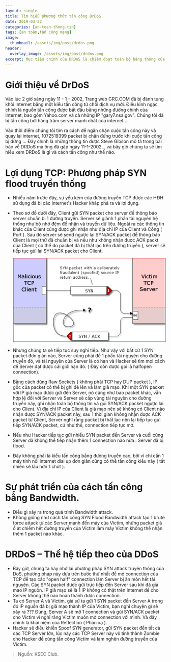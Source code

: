 ```yaml
---
layout: single
title: Tìm hiểu phương thức tấn công DrDoS.
date: 2019-03-22
categories: [an-toan-thong-tin]
tags: [an toàn,tấn công mạng]
image:
  thumbnail: /assets/img/post/drdos.png
header:
  overlay_image: /assets/img/post/drdos.png
excerpt: Mục tiêu chính của DRDoS là chiếm đoạt toàn bộ băng thông của máy chủ, tức là làm tắc nghẽn hoàn toàn đường kết nối từ máy chủ vào xương sống của Internet và tiêu hao tài nguyên máy chủ.
---
```

# Giới thiệu về DrDoS
Vào lúc 2 giờ sáng ngày 11 - 1 - 2002, Trang web GRC.COM đã bị đánh tung khỏi Internet bằng một kiểu tấn công từ chối dịch vụ mới. Điều kinh ngạc chính là nguồn tấn công được bắt đầu bằng những đường chính của Internet, bao gồm Yahoo.com và cả những IP "gary7.nsa.gov". Chúng tôi đã bị tấn công bởi hàng trăm server mạnh nhất của internet ...

Vào thời điểm chúng tôi tìm ra cách để ngăn chặn cuộc tấn công này và quay lại internet, 1072519399 packet bị chặn đứng trước khi cuộc tấn công bị dừng ... Đây chính là những thông tin được Steve Gibson mô tả trong bài báo về DRDoS mà ông đã gặp ngày 11-1-2002... và bây giờ chúng ta sẽ tìm hiểu xem DRDoS là gì và cách tấn công như thế nào.

# Lợi dụng TCP: Phương pháp SYN flood truyền thống
* Nhiều năm trước đây, sự yếu kém của đường truyền TCP được các HĐH sử dụng đã bị các Internet's Hacker kháp phá ra và lợi dụng.
* Theo sơ đồ dưới đây, Client gửi SYN packet cho server để thông báo server chuẩn bị 1 đường truyền. Server sẽ giành 1 phần tài nguyên hệ thống như bộ nhớ đệm để nhận và truyền dữ liệu. Ngoài ra các thông tin khác của Client cũng được ghi nhận như địa chỉ IP của Client và Cổng ( Port ). Sau đó server sẽ send ngược lại SYN/ACK packet để thông báo Client là mọi thứ đã chuẩn bị và nếu như không nhận đuợc ACK packt của Client ( có thể do packet đã bị thất lạc trên đường truyền ), server sẽ tiếp tục gửi lại SYN/ACK packet cho Client.

    ![Phương pháp SYN flood truyền thống](/assets/img/post/synflood.PNG)

* Nhưng chúng ta sẽ tiếp tục suy nghĩ tiếp. Như vậy với bất cứ 1 SYN packet đơn giản nào, Server cũng phải để 1 phần tài nguyên cho đường truyền đó, và tài nguyên của Server là có hạn và Hacker sẽ tìm mọi cách để Server đạt được cái giới hạn đó. ( Đây còn được gọi là halfopen connection).
* Bằng cách dùng Raw Sockets ( không phải TCP hay DUP packet ), IP gốc của packet có thể bị ghi đè lên và làm giả mạo. Khi một SYN packet với IP giả mạo được gửi đến Server, nó cũng như bao packet khác, vẫn hợp lệ đối với Server và Server sẽ cấp vùng tài nguyên cho đường truyền này, ghi nhận toàn bộ thông tin và gủi SYN/ACK packet ngược lại cho Client. Vì địa chỉ IP của Client là giả mạo nên sẽ không có Client nào nhận được SYN/ACK packet này, sau 1 thời gian không nhận được ACK packet từ Client, Server nghĩ rằng packet bị thất lạc nên lại tiếp tục gửi tiếp SYN/ACK packet, cứ như thế, connection tiếp tục mở.
* Nếu như Hacker tiếp tục gửi nhiều SYN packet đến Server và cuối cùng Server đã không thể tiếp nhận thêm 1 connection nào nữa : Server đã bị flood.
* Đây không phải là kiểu tấn công bằng đường truyền cao, bởi vì chỉ cần 1 máy tính nối internet dial up đơn giản cũng có thể tấn công kiểu này ( tất nhiên sẽ lâu hơn 1 chút ).

# Sự phát triển của cách tấn công bằng Bandwidth.
* Điều gì xảy ra trong quá trình Bandwidth attack.
* Không giống như cách tấn công SYN Flood Bandwidth attack tạo 1 brute force attack từ các Server mạnh đến máy của Victim, những packet giả ồ ạt chiếm hết đường truyền của Victim làm máy Victim không thể nhận thêm 1 packet nào khác.

# DRDoS – Thế hệ tiếp theo của DDoS
* Bây giờ, chúng ta hãy nhớ lại phương pháp SYN attack truyền thống của DoS, phương pháp này dựa trên bước thứ nhất để mở connection của TCP để tạo các "open half" connection làm Server bị ăn mòn hết tài nguyên. Các SYN packet được gửi trực tiếp đến Server sau khi đã giả mạo IP nguồn. IP giả mạo sẽ là 1 IP không có thật trên Internet để cho Server không thể nào hoàn thành được connection.
* Ta có Server A và Victim, giả sử ta gửi 1 SYN packet đến Server A trong đó IP nguồn đã bị giả mạo thành IP của Victim, bạn nghĩ chuyện gì sẽ xảy ra ??? Đúng, Server A sẽ mở 1 connection và gủi SYN/ACK packet cho Victim vì nghĩ rằng Victim muốn mở connection với mình. Và đây chính là khái niệm của Reflection ( Phản xạ ).
* Hacker sẽ điều khiển Spoof SYN generator, gửi SYN packet đến tất cả các TCP Server lớn, lúc này các TCP Server này vô tình thành Zombie cho Hacker để cùng tấn công Victim và làm nghẽn đường truyền của Victim.

> Nguồn: KSEC Club.